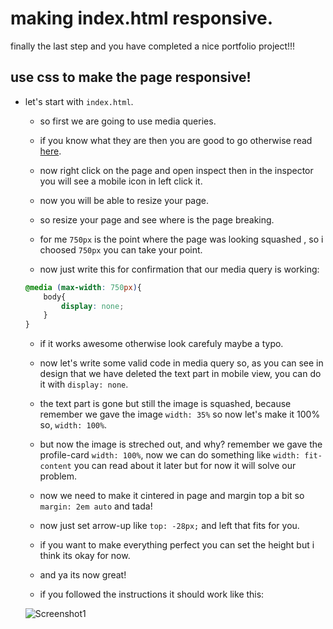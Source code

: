 # making index.html responsive.

finally the last step and you have completed a nice portfolio project!!!

## use css to make the page responsive!

- let's start with `index.html`.

    - so first we are going to use media queries.

    - if you know what they are then you are good to go otherwise read [here](https://www.w3schools.com/css/css_rwd_mediaqueries.asp).

    - now right click on the page and open inspect then in the inspector you will see a mobile icon in left click it.

    - now you will be able to resize your page.

    - so resize your page and see where is the page breaking.

    - for me `750px` is the point where the page was looking squashed , so i choosed  `750px` you can take your point.

    - now just write this for confirmation that our media query is working:
    ```css
    @media (max-width: 750px){
        body{
            display: none;
        }
    }
    ```

    - if it works awesome otherwise look carefuly maybe a typo.

    - now let's write some valid code in media query so, as you can see in design that we have deleted the text part in mobile view, you can do it with `display: none`.

    - the text part is gone but still the image is squashed, because remember we gave the image `width: 35%` so now let's make it 100% so, `width: 100%`.

    - but now the image is streched out, and why? remember we gave the profile-card `width: 100%`, now we can do something like `width: fit-content` you can read about it later but for now it will solve our problem.

    - now we need to make it cintered in page and margin top a bit so `margin: 2em auto` and tada!

    - now just set arrow-up like `top: -28px;` and left that fits for you.

    - if you want to make everything perfect you can set the height but i think its okay for now.

    - and ya its now great!

    - if you followed the instructions it should work like this:

    ![Screenshot1](https://user-images.githubusercontent.com/91528741/194884041-41aec967-c16d-4741-a45b-8bfb71ebfe50.png)


    



